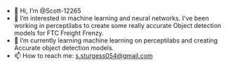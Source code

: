 - 👋 Hi, I’m @Scott-12265
- 👀 I’m interested in machine learning and neural networks.
I've been working in perceptilabs to create some really accurate
Object detection models for FTC Freight Frenzy. 
- 🌱 I’m currently learning machine learning on perceptilabs and creating
Accurate object detection models.
- 📫 How to reach me: s.sturgess054@gmail.com 

<!---
Scott-12265/Scott-12265 is a ✨ special ✨ repository because its `README.md` (this file) appears on your GitHub profile.
You can click the Preview link to take a look at your changes.
--->
